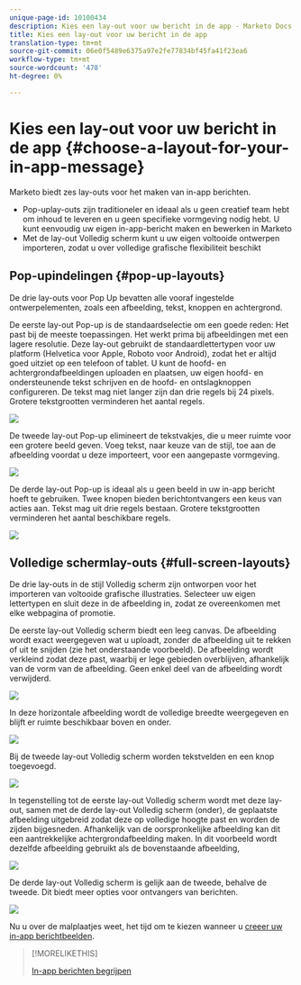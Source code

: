 ```yaml
---
unique-page-id: 10100434
description: Kies een lay-out voor uw bericht in de app - Marketo Docs - Productdocumentatie
title: Kies een lay-out voor uw bericht in de app
translation-type: tm+mt
source-git-commit: 06e0f5489e6375a97e2fe77834bf45fa41f23ea6
workflow-type: tm+mt
source-wordcount: '478'
ht-degree: 0%

---
```



# Kies een lay-out voor uw bericht in de app {#choose-a-layout-for-your-in-app-message}

Marketo biedt zes lay-outs voor het maken van in-app berichten.

* Pop-uplay-outs zijn traditioneler en ideaal als u geen creatief team hebt om inhoud te leveren en u geen specifieke vormgeving nodig hebt. U kunt eenvoudig uw eigen in-app-bericht maken en bewerken in Marketo
* Met de lay-out Volledig scherm kunt u uw eigen voltooide ontwerpen importeren, zodat u over volledige grafische flexibiliteit beschikt

## Pop-upindelingen {#pop-up-layouts}

De drie lay-outs voor Pop Up bevatten alle vooraf ingestelde ontwerpelementen, zoals een afbeelding, tekst, knoppen en achtergrond.

De eerste lay-out Pop-up is de standaardselectie om een goede reden: Het past bij de meeste toepassingen. Het werkt prima bij afbeeldingen met een lagere resolutie. Deze lay-out gebruikt de standaardlettertypen voor uw platform (Helvetica voor Apple, Roboto voor Android), zodat het er altijd goed uitziet op een telefoon of tablet. U kunt de hoofd- en achtergrondafbeeldingen uploaden en plaatsen, uw eigen hoofd- en ondersteunende tekst schrijven en de hoofd- en ontslagknoppen configureren. De tekst mag niet langer zijn dan drie regels bij 24 pixels. Grotere tekstgrootten verminderen het aantal regels.

![](assets/image2016-5-9-13-3a3-3a48.png)

De tweede lay-out Pop-up elimineert de tekstvakjes, die u meer ruimte voor een grotere beeld geven. Voeg tekst, naar keuze van de stijl, toe aan de afbeelding voordat u deze importeert, voor een aangepaste vormgeving.

![](assets/image2016-5-9-13-3a4-3a43.png)

De derde lay-out Pop-up is ideaal als u geen beeld in uw in-app bericht hoeft te gebruiken. Twee knopen bieden berichtontvangers een keus van acties aan. Tekst mag uit drie regels bestaan. Grotere tekstgrootten verminderen het aantal beschikbare regels.

![](assets/image2016-5-9-13-3a7-3a33.png)

## Volledige schermlay-outs {#full-screen-layouts}

De drie lay-outs in de stijl Volledig scherm zijn ontworpen voor het importeren van voltooide grafische illustraties. Selecteer uw eigen lettertypen en sluit deze in de afbeelding in, zodat ze overeenkomen met elke webpagina of promotie.

De eerste lay-out Volledig scherm biedt een leeg canvas. De afbeelding wordt exact weergegeven wat u uploadt, zonder de afbeelding uit te rekken of uit te snijden (zie het onderstaande voorbeeld). De afbeelding wordt verkleind zodat deze past, waarbij er lege gebieden overblijven, afhankelijk van de vorm van de afbeelding. Geen enkel deel van de afbeelding wordt verwijderd.

![](assets/image2016-5-9-13-3a9-3a26.png)

In deze horizontale afbeelding wordt de volledige breedte weergegeven en blijft er ruimte beschikbaar boven en onder.

![](assets/image2016-5-9-13-3a29-3a46.png)

Bij de tweede lay-out Volledig scherm worden tekstvelden en een knop toegevoegd.

![](assets/image2016-5-9-13-3a10-3a27.png)

In tegenstelling tot de eerste lay-out Volledig scherm wordt met deze lay-out, samen met de derde lay-out Volledig scherm (onder), de geplaatste afbeelding uitgebreid zodat deze op volledige hoogte past en worden de zijden bijgesneden. Afhankelijk van de oorspronkelijke afbeelding kan dit een aantrekkelijke achtergrondafbeelding maken. In dit voorbeeld wordt dezelfde afbeelding gebruikt als de bovenstaande afbeelding,

![](assets/image2016-5-9-14-3a0-3a36.png)

De derde lay-out Volledig scherm is gelijk aan de tweede, behalve de tweede. Dit biedt meer opties voor ontvangers van berichten.

![](assets/image2016-5-9-13-3a11-3a35.png)

Nu u over de malplaatjes weet, het tijd om te kiezen wanneer u [creeer uw in-app berichtbeelden](/help/marketo/product-docs/mobile-marketing/in-app-messages/creating-in-app-messages/add-in-app-message-images.md).

>[!MORELIKETHIS]
>
>[In-app berichten begrijpen](/help/marketo/product-docs/mobile-marketing/in-app-messages/understanding-in-app-messages.md)
